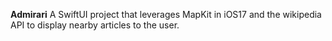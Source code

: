 **Admirari**
A SwiftUI project that leverages MapKit in iOS17 and the wikipedia API to display nearby articles to the user. 
